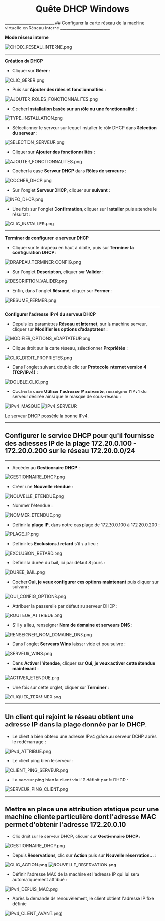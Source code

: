 <div align="center"><H1> Quête DHCP Windows </H1></div>
_________________________
## Configurer la carte réseau de la machine virtuelle en Réseau Interne
_________________________

**Mode réseau interne**

![CHOIX_RESEAU_INTERNE.png](https://github.com/Skchaper/DHCPWIndows/blob/main/PHOTOS_QU%C3%8ATE_DHCP_WINDOWS/CARTE_RESEAU_IPv4_SERVEUR/CHOIX_RESEAU_INTERNE.PNG)
_________________________

**Création du DHCP**

- Cliquer sur **Gérer** :

![CLIC_GERER.png](https://github.com/Skchaper/DHCPWIndows/blob/main/PHOTOS_QU%C3%8ATE_DHCP_WINDOWS/CREATION_DHCP/CLIC_GERER.PNG)

- Puis sur **Ajouter des rôles et fonctionnaltiés** :

![AJOUTER_ROLES_FONCTIONNALITES.png](https://github.com/Skchaper/DHCPWIndows/blob/main/PHOTOS_QU%C3%8ATE_DHCP_WINDOWS/CREATION_DHCP/AJOUTER_ROLES_FONCTIONNALITES.PNG)

- Cocher **Installation basée sur un rôle ou une fonctionnalité** :

![TYPE_INSTALLATION.png](https://github.com/Skchaper/DHCPWIndows/blob/main/PHOTOS_QU%C3%8ATE_DHCP_WINDOWS/CREATION_DHCP/TYPE_INTALLATION.PNG)

- Sélectionner le serveur sur lequel installer le rôle DHCP dans **Sélection du serveur** :

![SELECTION_SERVEUR.png](https://github.com/Skchaper/DHCPWIndows/blob/main/PHOTOS_QU%C3%8ATE_DHCP_WINDOWS/CREATION_DHCP/SELECTION_SERVEUR.PNG)

- Cliquer sur **Ajouter des fonctionnalités** : 

![AJOUTER_FONCTIONNALITES.png](https://github.com/Skchaper/DHCPWIndows/blob/main/PHOTOS_QU%C3%8ATE_DHCP_WINDOWS/CREATION_DHCP/AJOUTER_FONCTIONNALITES.PNG)

- Cocher la case **Serveur DHCP** dans **Rôles de serveurs** :

![COCHER_DHCP.png](https://github.com/Skchaper/DHCPWIndows/blob/main/PHOTOS_QU%C3%8ATE_DHCP_WINDOWS/CREATION_DHCP/COCHER_DHCP.PNG)

- Sur l'onglet **Serveur DHCP**, cliquer sur **suivant** :

![INFO_DHCP.png](https://github.com/Skchaper/DHCPWIndows/blob/main/PHOTOS_QU%C3%8ATE_DHCP_WINDOWS/CREATION_DHCP/INFO_DHCP.PNG)

- Une fois sur l'onglet **Confirmation**, cliquer sur **Installer** puis attendre le résultat :

![CLIC_INSTALLER.png](https://github.com/Skchaper/DHCPWIndows/blob/main/PHOTOS_QU%C3%8ATE_DHCP_WINDOWS/CREATION_DHCP/CLIC_INSTALLER.PNG)
_________________________

**Terminer de configurer le serveur DHCP**

- Cliquer sur le drapeau en haut à droite, puis sur **Terminer la configuration DHCP** :

![DRAPEAU_TERMINER_CONFIG.png](https://github.com/Skchaper/DHCPWIndows/blob/main/PHOTOS_QU%C3%8ATE_DHCP_WINDOWS/TERMINER_CONFIG_DHCP/DRAPEAU_TERMINER_CONFIG.PNG)

- Sur l'onglet **Description**, cliquer sur **Valider** :

![DESCRIPTION_VALIDER.png](https://github.com/Skchaper/DHCPWIndows/blob/main/PHOTOS_QU%C3%8ATE_DHCP_WINDOWS/TERMINER_CONFIG_DHCP/DESCRIPTION_VALIDER.PNG)

- Enfin, dans l'onglet **Résumé**, cliquer sur **Fermer** : 

![RESUME_FERMER.png](https://github.com/Skchaper/DHCPWIndows/blob/main/PHOTOS_QU%C3%8ATE_DHCP_WINDOWS/TERMINER_CONFIG_DHCP/RESUME_FERMER.PNG)
_________________________

**Configurer l'adresse IPv4 du serveur DHCP**

- Depuis les paramètres **Réseau et Internet**, sur la machine serveur, cliquer sur **Modifier les options d'adaptateur** : 

![MODIFIER_OPTIONS_ADAPTATEUR.png](https://github.com/Skchaper/DHCPWIndows/blob/main/PHOTOS_QU%C3%8ATE_DHCP_WINDOWS/CARTE_RESEAU_IPv4_SERVEUR/MODIFIER_OPTIONS_ADAPTATEUR.PNG)

- Clique droit sur la carte réseau, sélectionner **Propriétés** :

![CLIC_DROIT_PROPRIETES.png](https://github.com/Skchaper/DHCPWIndows/blob/main/PHOTOS_QU%C3%8ATE_DHCP_WINDOWS/CARTE_RESEAU_IPv4_SERVEUR/CLIC_DROIT_PROPRIETES.PNG)

- Dans l'onglet suivant, double clic sur **Protocole Internet version 4 (TCP/IPv4)** :

![DOUBLE_CLIC.png](https://github.com/Skchaper/DHCPWIndows/blob/main/PHOTOS_QU%C3%8ATE_DHCP_WINDOWS/CARTE_RESEAU_IPv4_SERVEUR/DOUBLE_CLIC.PNG)

- Cocher la case **Utiliser l'adresse IP suivante**, renseigner l'IPv4 du serveur désirée ainsi que le masque de sous-réseau :

![IPv4_MASQUE](https://github.com/Skchaper/DHCPWIndows/blob/main/PHOTOS_QU%C3%8ATE_DHCP_WINDOWS/CARTE_RESEAU_IPv4_SERVEUR/IPv4_MASQUE.PNG)
![IPv4_SERVEUR](https://github.com/Skchaper/DHCPWIndows/blob/main/PHOTOS_QU%C3%8ATE_DHCP_WINDOWS/CARTE_RESEAU_IPv4_SERVEUR/IPv4_SERVEUR.PNG)

Le serveur DHCP possède la bonne IPv4.
_________________________

## Configurer le service DHCP pour qu'il fournisse des adresses IP de la plage 172.20.0.100 - 172.20.0.200 sur le réseau 172.20.0.0/24
_________________________

- Accéder au **Gestionnaire DHCP** : 

![GESTIONNAIRE_DHCP.png](https://github.com/Skchaper/DHCPWIndows/blob/main/PHOTOS_QU%C3%8ATE_DHCP_WINDOWS/CONFIG_SERVEUR_DHCP/GESTIONNAIRE_DHCP.PNG)

- Créer une **Nouvelle étendue** : 

![NOUVELLE_ETENDUE.png](https://github.com/Skchaper/DHCPWIndows/blob/main/PHOTOS_QU%C3%8ATE_DHCP_WINDOWS/CONFIG_SERVEUR_DHCP/NOUVELLE_ETENDUE.PNG)

- Nommer l'étendue :

![NOMMER_ETENDUE.png](https://github.com/Skchaper/DHCPWIndows/blob/main/PHOTOS_QU%C3%8ATE_DHCP_WINDOWS/CONFIG_SERVEUR_DHCP/NOMMER_ETENDUE.PNG)

- Définir la **plage IP**, dans notre cas plage de 172.20.0.100 à 172.20.0.200 :

![PLAGE_IP.png](https://github.com/Skchaper/DHCPWIndows/blob/main/PHOTOS_QU%C3%8ATE_DHCP_WINDOWS/CONFIG_SERVEUR_DHCP/PLAGE_IP.PNG)

- Définir les **Exclusions / retard** s'il y a lieu :

![EXCLUSION_RETARD.png](https://github.com/Skchaper/DHCPWIndows/blob/main/PHOTOS_QU%C3%8ATE_DHCP_WINDOWS/CONFIG_SERVEUR_DHCP/EXCLUSIONS_RETARD.PNG)

- Définir la durée du bail, ici par défaut 8 jours : 

![DUREE_BAIL.png](https://github.com/Skchaper/DHCPWIndows/blob/main/PHOTOS_QU%C3%8ATE_DHCP_WINDOWS/CONFIG_SERVEUR_DHCP/DUREE_BAIL.PNG)

- Cocher **Oui, je veux configurer ces options maintenant** puis cliquer sur suivant :

![OUI_CONFIG_OPTIONS.png](https://github.com/Skchaper/DHCPWIndows/blob/main/PHOTOS_QU%C3%8ATE_DHCP_WINDOWS/CONFIG_SERVEUR_DHCP/OUI_CONFIG_OPTIONS.PNG)

- Attribuer la passerelle par défaut au serveur DHCP : 

![ROUTEUR_ATTRIBUE.png](https://github.com/Skchaper/DHCPWIndows/blob/main/PHOTOS_QU%C3%8ATE_DHCP_WINDOWS/CONFIG_SERVEUR_DHCP/ROUTEUR_ATTRIBUE.PNG)

- S'il y a lieu, renseigner **Nom de domaine et serveurs DNS** :

![RENSEIGNER_NOM_DOMAINE_DNS.png](https://github.com/Skchaper/DHCPWIndows/blob/main/PHOTOS_QU%C3%8ATE_DHCP_WINDOWS/CONFIG_SERVEUR_DHCP/RENSEIGNER_NOM_DOMAINE_DNS.PNG)

- Dans l'onglet **Serveurs Wins** laisser vide et poursuivre : 

![SERVEUR_WINS.png](https://github.com/Skchaper/DHCPWIndows/blob/main/PHOTOS_QU%C3%8ATE_DHCP_WINDOWS/CONFIG_SERVEUR_DHCP/SERVEUR_WINS.PNG)

- Dans **Activer l'étendue**, cliquer sur **Oui, je veux activer cette étendue maintenant** :

![ACTIVER_ETENDUE.png](https://github.com/Skchaper/DHCPWIndows/blob/main/PHOTOS_QU%C3%8ATE_DHCP_WINDOWS/CONFIG_SERVEUR_DHCP/ACTIVER_ETENDUE.PNG)

- Une fois sur cette onglet, cliquer sur **Terminer** :

![CLIQUER_TERMINER.png](https://github.com/Skchaper/DHCPWIndows/blob/main/PHOTOS_QU%C3%8ATE_DHCP_WINDOWS/CONFIG_SERVEUR_DHCP/CLIQUER_TERMINER.PNG)
_________________________

## Un client qui rejoint le réseau obtient une adresse IP dans la plage donnée par le DHCP.

- Le client a bien obtenu une adresse IPv4 grâce au serveur DCHP après le redémarrage :

![IPv4_ATTRIBUE.png](https://github.com/Skchaper/DHCPWIndows/blob/main/PHOTOS_QU%C3%8ATE_DHCP_WINDOWS/Requ%C3%AAte_R%C3%A9ponse%20ping%20et%20ipv4%20fixe%20DHCP/IPv4_ATTRIBUE.PNG)

- Le client ping bien le serveur :

![CLIENT_PING_SERVEUR.png](https://github.com/Skchaper/DHCPWIndows/blob/main/PHOTOS_QU%C3%8ATE_DHCP_WINDOWS/Requ%C3%AAte_R%C3%A9ponse%20ping%20et%20ipv4%20fixe%20DHCP/CLIENT_PING_SERVEUR.PNG)

- Le serveur ping bien le client via l'IP définit par le DHCP :

![SERVEUR_PING_CLIENT.png](https://github.com/Skchaper/DHCPWIndows/blob/main/PHOTOS_QU%C3%8ATE_DHCP_WINDOWS/Requ%C3%AAte_R%C3%A9ponse%20ping%20et%20ipv4%20fixe%20DHCP/SERVEUR_PING_CLIENT.PNG)
_________________________

## Mettre en place une attribution statique pour une machine cliente particulière dont l'adresse MAC permet d'obtenir l'adresse 172.20.0.10

- Clic droit sur le serveur DHCP, cliquer sur **Gestionnaire DHCP** :

![GESTIONNAIRE_DHCP.png](https://github.com/Skchaper/DHCPWIndows/blob/main/PHOTOS_QU%C3%8ATE_DHCP_WINDOWS/IPv4_DEPUIS_MAC/GESTIONNAIRE_DHCP.PNG)

- Depuis **Réservations**, clic sur **Action** puis sur **Nouvelle réservation...** :

![CLIC_ACTION.png](https://github.com/Skchaper/DHCPWIndows/blob/main/PHOTOS_QU%C3%8ATE_DHCP_WINDOWS/IPv4_DEPUIS_MAC/CLIC_ACTION.PNG)
![NOUVELLE_RESERVATION.png](https://github.com/Skchaper/DHCPWIndows/blob/main/PHOTOS_QU%C3%8ATE_DHCP_WINDOWS/IPv4_DEPUIS_MAC/NOUVELLE_RESERVATION.PNG)

- Définir l'adresse MAC de la machine et l'adresse IP qui lui sera automatiquement attribué :

![IPv4_DEPUIS_MAC.png](https://github.com/Skchaper/DHCPWIndows/blob/main/PHOTOS_QU%C3%8ATE_DHCP_WINDOWS/IPv4_DEPUIS_MAC/IPv4_DEPUIS_MAC.PNG)

- Après la demande de renouvèlement, le client obtient l'adresse IP fixe définie :

![IPv4_CLIENT_AVANT.png)](https://github.com/Skchaper/DHCPWIndows/blob/main/PHOTOS_QU%C3%8ATE_DHCP_WINDOWS/Requ%C3%AAte_R%C3%A9ponse%20ping%20et%20ipv4%20fixe%20DHCP/IPv4_CLIENT_AVANT.PNG)



